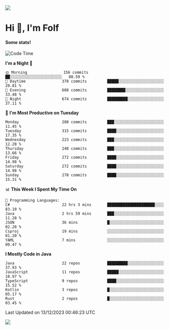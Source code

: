 <img src="https://komarev.com/ghpvc/?username=itsfolf"/>
<h1>Hi 👋, I'm Folf</h1>


#### Some stats!
<!--START_SECTION:waka-->
![Code Time](http://img.shields.io/badge/Code%20Time-2%2C072%20hrs%2039%20mins-blue)

**I'm a Night 🦉** 

```text
🌞 Morning                156 commits         ██░░░░░░░░░░░░░░░░░░░░░░░   08.59 % 
🌆 Daytime                378 commits         █████░░░░░░░░░░░░░░░░░░░░   20.81 % 
🌃 Evening                608 commits         ████████░░░░░░░░░░░░░░░░░   33.48 % 
🌙 Night                  674 commits         █████████░░░░░░░░░░░░░░░░   37.11 % 
```
📅 **I'm Most Productive on Tuesday** 

```text
Monday                   208 commits         ███░░░░░░░░░░░░░░░░░░░░░░   11.45 % 
Tuesday                  315 commits         ████░░░░░░░░░░░░░░░░░░░░░   17.35 % 
Wednesday                223 commits         ███░░░░░░░░░░░░░░░░░░░░░░   12.28 % 
Thursday                 248 commits         ███░░░░░░░░░░░░░░░░░░░░░░   13.66 % 
Friday                   272 commits         ████░░░░░░░░░░░░░░░░░░░░░   14.98 % 
Saturday                 272 commits         ████░░░░░░░░░░░░░░░░░░░░░   14.98 % 
Sunday                   278 commits         ████░░░░░░░░░░░░░░░░░░░░░   15.31 % 
```


📊 **This Week I Spent My Time On** 

```text
💬 Programming Languages: 
C#                       22 hrs 3 mins       █████████████████████░░░░   83.10 % 
Java                     2 hrs 59 mins       ███░░░░░░░░░░░░░░░░░░░░░░   11.28 % 
JSON                     36 mins             █░░░░░░░░░░░░░░░░░░░░░░░░   02.28 % 
Csproj                   19 mins             ░░░░░░░░░░░░░░░░░░░░░░░░░   01.20 % 
YAML                     7 mins              ░░░░░░░░░░░░░░░░░░░░░░░░░   00.47 % 
```

**I Mostly Code in Java** 

```text
Java                     22 repos            █████████░░░░░░░░░░░░░░░░   37.93 % 
JavaScript               11 repos            █████░░░░░░░░░░░░░░░░░░░░   18.97 % 
TypeScript               9 repos             ████░░░░░░░░░░░░░░░░░░░░░   15.52 % 
Kotlin                   3 repos             █░░░░░░░░░░░░░░░░░░░░░░░░   05.17 % 
Rust                     2 repos             █░░░░░░░░░░░░░░░░░░░░░░░░   03.45 % 
```




 Last Updated on 13/12/2023 00:46:23 UTC
<!--END_SECTION:waka-->
<a src="https://discord.com/users/1090088995976925305"><img src="https://lanyard-profile-readme.vercel.app/api/1090088995976925305"/></a></td> 
